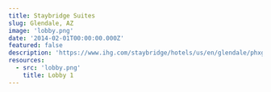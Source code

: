 ```yaml
---
title: Staybridge Suites
slug: Glendale, AZ
image: 'lobby.png'
date: '2014-02-01T00:00:00.000Z'
featured: false
description: 'https://www.ihg.com/staybridge/hotels/us/en/glendale/phxgz/hoteldetail'
resources:
  - src: 'lobby.png'
    title: Lobby 1
---
```

